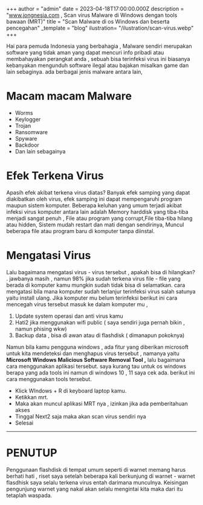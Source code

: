 +++
author = "admin"
date = 2023-04-18T17:00:00.000Z
description = "www.jongnesia.com , Scan virus Malware di Windows dengan tools bawaan (MRT)"
title = "Scan Malware di os Windows dan beserta pencegahan"
_template = "blog"
ilustration= "/ilustration/scan-virus.webp"
+++

Hai para pemuda Indonesia yang berbahagia , Malware sendiri merupakan software yang tidak aman yang dapat mencuri info pribadi atau membahayakan perangkat anda , sebuah bisa terinfeksi virus ini biasanya kebanyakan mengunduh software ilegal atau bajakan misalkan game dan lain sebaginya. ada berbagai jenis malware antara lain,

# Macam macam Malware

- Worms
- Keylogger
- Trojan
- Ransomware
- Spyware
- Backdoor
- Dan lain sebagainya

# Efek Terkena Virus

Apasih efek akibat terkena virus diatas? Banyak efek samping yang dapat diakibatkan oleh virus, efek samping ini dapat mempengaruhi program maupun sistem komputer. Beberapa keluhan yang umum terjadi akibat infeksi virus komputer antara lain adalah Memory harddisk yang tiba-tiba menjadi sangat penuh , File atau program yang corrupt,File tiba-tiba hilang atau hidden, Sistem mudah restart dan mati dengan sendirinya, Muncul beberapa file atau program baru di komputer tanpa diinstal.

# Mengatasi Virus

Lalu bagaimana mengatasi virus - virus tersebut , apakah bisa di hilangkan? . jawbanya masih , namun 98% jika sudah terkena virus file - file yang berada di komputer kamu mungkin sudah tidak bisa di selamatkan. cara mengatasi bila mana komputer sudah terlanjur terinfeksi virus salah satunya yaitu install ulang. Jika komputer mu belum terinfeksi berikut ini cara mencegah virus tersebut masuk ke dalam komputer mu ,

1. Update system operasi dan anti virus kamu
2. Hati2 jika menggunakan wifi public ( saya sendiri juga pernah bikin , namun phising wkw)
3. Backup data , bisa di awan atau di flashdisk ( dimanapun pokoknya)

Namun bila kamu pengguna windows , ada fitur yang diberikan microsoft untuk kita mendeteksi dan menghapus virus tersebut , namanya yaitu **Microsoft Windows Malicious Software Removal Tool ,** lalu bagaimana cara menggunakan aplikasi tersebut. saya kurang tau untuk os windows berapa yang ada tools ini namun di windows 10 , 11 saya cek ada. berikut ini cara menggunakan tools tersebut.

- Klick WIndows + R di keyboard laptop kamu.
- Ketikkan mrt.
- Maka akan muncul aplikasi MRT nya , izinkan jika ada pemberitahuan akses
- Tinggal Next2 saja maka akan scan virus sendiri nya
- Selesai

---

# **PENUTUP**

Penggunaan flashdisk di tempat umum seperti di warnet memang harus berhati hati , riset saya setelah beberapa kali berkunjung di warnet - warnet flasdhisk saya selalu terkena virus entah darimana munculnya. Keisingan pengunjung warnet yang nakal akan selalu mengintai kita maka dari itu tetaplah waspada.
